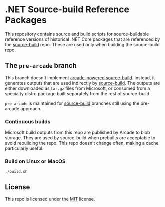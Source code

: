 # .NET Source-build Reference Packages

This repository contains source and build scripts for source-buildable reference versions of historical .NET Core packages that are referenced by the [source-build] repo.  These are used only when building the source-build repo.

## The `pre-arcade` branch

This branch doesn't implement [arcade-powered source-build]. Instead, it
generates outputs that are used indirectly by [source-build]. The outputs are
either downloaded as `tar.gz` files from Microsoft, or consumed from a specialty
distro package built separately from the rest of source-build.

`pre-arcade` is maintained for [source-build] branches still using the
pre-arcade approach.

### Continuous builds

Microsoft build outputs from this repo are published by Arcade to blob storage.
They are used by source-build when prebuilts are acceptable to avoid rebuilding
the repo. This repo doesn't change often, making a cache particularly useful.

### Build on Linux or MacOS

```
./build.sh
```

## License

This repo is licensed under the [MIT](LICENSE.txt) license.


[source-build]: https://github.com/dotnet/source-build
[arcade-powered source-build]: https://github.com/dotnet/source-build/tree/release/3.1/Documentation/planning/arcade-powered-source-build
